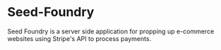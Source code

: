 # Seed-Foundry
Seed Foundry is a server side application for propping up e-commerce websites using Stripe's API to process payments.
